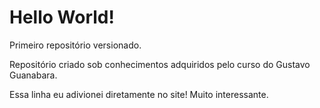 # Hello World!
 Primeiro repositório versionado.

 Repositório criado sob conhecimentos adquiridos pelo curso do Gustavo Guanabara.

 Essa linha eu adivionei diretamente no site! Muito interessante.

